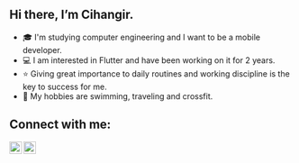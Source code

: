 ## Hi there, I’m Cihangir. 

- 🎓 I'm studying computer engineering and I want to be a mobile developer. 
- 💻 I am interested in Flutter and have been working on it for 2 years.
- ⭐ Giving great importance to daily routines and working discipline is the key to success for me.
- 💪 My hobbies are swimming, traveling and crossfit.

## Connect with me:

[<img align = "left" alt="emirhansern | Instagram" width = "22px" src = "https://cdn.jsdelivr.net/npm/simple-icons@v3/icons/instagram.svg" />][instagram]

[<img align = "left" alt="emirhansern | Linkedin" width = "22px" src = "https://cdn.jsdelivr.net/npm/simple-icons@v3/icons/linkedin.svg" />][linkedin]


<br />

[instagram]: https://www.instagram.com/cihangirtuncerr
[linkedin]: https://www.linkedin.com/in/cihangir-tuncer-b4b3311b0